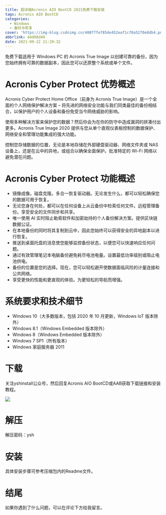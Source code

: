 ```yaml
---
title: 超详细Acronis AIO BootCD 2021免费下载安装
tags: Acronis AIO BootCD
categories:
  - Windows
  - 备份与恢复
cover: 'https://img-blog.csdnimg.cn/408f7fe785de452eaf1cf0a5270e8db4.png'
abbrlink: 44d98d49
date: 2021-09-22 21:29:32
---
```


免费下载适用于 Windows PC 的 Acronis True Image 以创建可靠的备份，因为您始终拥有可靠的数据副本，因此您可以还原整个系统或单个文件。

# Acronis Cyber​​ Protect 优势概述
Acronis Cyber​​ Protect Home Office（前身为 Acronis True Image）是一个全面的个人网络保护解决方案 – 将先进的网络安全功能与我们同类最佳的备份相结合，以保护用户的个人设备和备份免受当今网络威胁的影响。

使用多种解决方案来保护您的数据？然后你会为在你的防守中造成漏洞的拼凑付出更多。Acronis True Image 2020 提供与您从单个直观仪表板控制的数据保护、网络安全和管理功能集成的强大功能。

控制您存储数据的位置，无论是本地存储在外部硬盘驱动器、网络文件夹或 NAS 设备上，还是在云中的异地，或组合以确保全面保护。批准特定的 Wi-Fi 网络以避免潜在问题。

# Acronis Cyber​​ Protect 功能概述
- 镜像成像。磁盘克隆。多合一恢复驱动器。无论发生什么，都可以轻松确保您的数据可用于恢复。
- 无论您身在何处，都可以在任何设备上从云备份中检索任何文件。远程管理备份。享受安全的文件同步和共享。
- 唯一使用 AI 实时阻止勒索软件和加密劫持的个人备份解决方案。提供区块链数据公证。
- 在本地备份的同时将其复制到云中，因此您始终可以获得安全的异地副本以进行恢复。
- 推送到桌面托盘的消息使您能够监控备份状态，以便您可以快速响应任何问题。
- 通过有效管理笔记本电脑备份避免耗尽电池电量。设置最低功率级别或阻止电池供电。
- 备份的位置是您的选择。现在，您可以轻松避开使数据面临风险的计量连接和公共网络。
- 享受更快的性能和更直观的体验。为更轻松的导航而增强。

# 系统要求和技术细节
- Windows 10（大多数版本，包括 2020 年 10 月更新，Windows IoT 版本除外）
- Windows 8.1（Windows Embedded 版本除外）
- Windows 8（Windows Embedded 版本除外）
- Windows 7 SP1（所有版本）
- Windows 家庭服务器 2011

# 下载
关注yshinstall公众号，然后回复Acronis AIO BootCD或AAB获取下载链接和安装教程。

![](https://img-blog.csdnimg.cn/f824f9d6c4ca40549a3d02de1938c17c.jpg#pic_center)

# 解压
解压密码：ysh

# 安装
具体安装步骤可参考压缩包内的Readme文件。

# 结尾
如果你遇到了什么问题，可以在评论下方给我留言。
